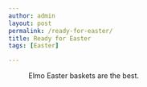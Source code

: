 ```yaml
---
author: admin
layout: post
permalink: /ready-for-easter/
title: Ready for Easter
tags: [Easter]

---
```


<figure>
	<img src="http://silasq.com/uploads/2013/05/2013-03-31-10.30.28-639x1024.jpg" alt="">	
	<figcaption>Elmo Easter baskets are the best.</figcaption>
</figure>
